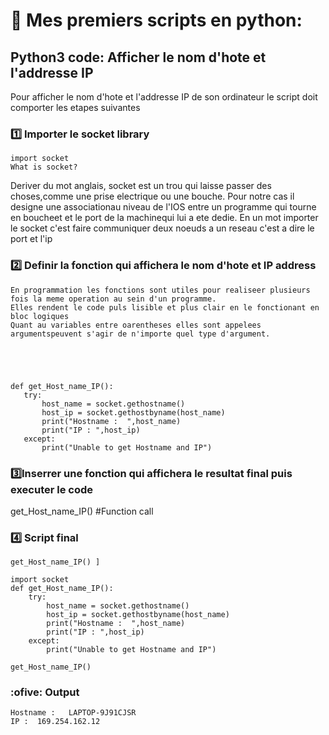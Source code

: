 
# 🎈 Mes premiers scripts en python:

## Python3 code: Afficher le nom d'hote et l'addresse IP 
 Pour afficher le nom d'hote et l'addresse IP de son ordinateur le script doit comporter les etapes suivantes
  
### :one: Importer le  socket library 
```
import socket
What is socket?
```
Deriver du mot anglais, socket est un trou qui laisse passer des choses,comme une prise electrique ou une bouche.
Pour notre cas il designe une associationau niveau de l'IOS entre un programme qui tourne en boucheet et le port de la machinequi lui a ete dedie.
En un mot  importer le socket c'est faire communiquer deux noeuds a un reseau c'est a dire le port et l'ip

 ### :two: Definir la fonction qui affichera le nom d'hote et IP address 
 ```
 En programmation les fonctions sont utiles pour realiseer plusieurs fois la meme operation au sein d'un programme. 
 Elles rendent le code puls lisible et plus clair en le fonctionant en bloc logiques
Quant au variables entre oarentheses elles sont appelees argumentspeuvent s'agir de n'importe quel type d'argument.





def get_Host_name_IP(): 
    try: 
        host_name = socket.gethostname() 
        host_ip = socket.gethostbyname(host_name) 
        print("Hostname :  ",host_name) 
        print("IP : ",host_ip) 
    except: 
        print("Unable to get Hostname and IP") 
  ```
  
### :three:Inserrer une fonction qui affichera le resultat final puis executer le code 
get_Host_name_IP() #Function call 
  
### :four: Script final 

```
get_Host_name_IP() ]
   
import socket 
def get_Host_name_IP(): 
    try: 
        host_name = socket.gethostname() 
        host_ip = socket.gethostbyname(host_name) 
        print("Hostname :  ",host_name) 
        print("IP : ",host_ip) 
    except: 
        print("Unable to get Hostname and IP") 
  
get_Host_name_IP()
```


### :ofive: Output
```
Hostname :   LAPTOP-9J91CJSR
IP :  169.254.162.12
```
